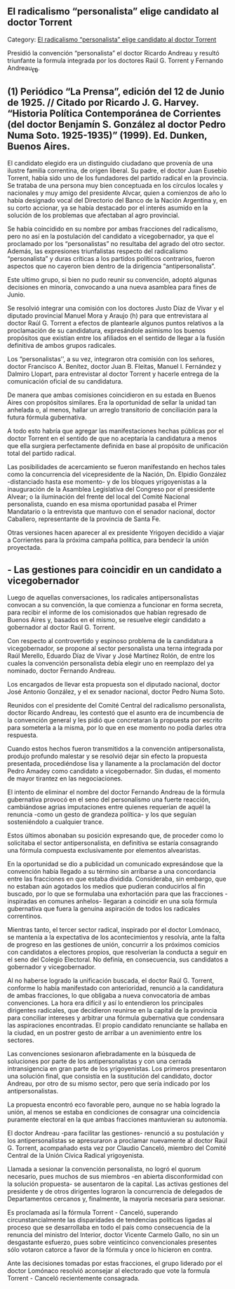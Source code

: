 ## El radicalismo “personalista” elige candidato al doctor Torrent

Category: [El radicalismo “personalista” elige candidato al doctor Torrent](http://descubrircorrientes.com.ar/2012/index.php/3889-corrientes-en-la-familia-argentina-1870-a-la-actualidad/de-juan-ramon-vidal-a-benjamin-solano-gonzalez-1909-1929/gobierno-de-jose-eudoro-robert/fin-de-periodo-el-doctor-vidal-renuncia-con-insistencia-a-su-candidatura/el-radicalismo-personalista-elige-candidato-al-doctor-torrent)

Presidió la convención “personalista” el doctor Ricardo Andreau y resultó triunfante la formula integrada por los doctores Raúl G. Torrent y Fernando Andreau<sub><strong>(1)</strong></sub>.

## **(1)** Periódico “La Prensa”, edición del 12 de Junio de 1925. // Citado por Ricardo J. G. Harvey. “Historia Política Contemporánea de Corrientes (del doctor Benjamín S. González al doctor Pedro Numa Soto. 1925-1935)” (1999). Ed. Dunken, Buenos Aires.

El candidato elegido era un distinguido ciudadano que provenía de una ilustre familia correntina, de origen liberal. Su padre, el doctor Juan Eusebio Torrent, había sido uno de los fundadores del partido radical en la provincia. Se trataba de una persona muy bien conceptuada en los círculos locales y nacionales y muy amigo del presidente Alvcar, quien a comienzos de año lo había designado vocal del Directorio del Banco de la Nación Argentina y, en su corto accionar, ya se había destacado por el interés asumido en la solución de los problemas que afectaban al agro provincial.

Se había coincidido en su nombre por ambas fracciones del radicalismo, pero no así en la postulación del candidato a vicegobernador, ya que el proclamado por los “personalistas” no resultaba del agrado del otro sector. Además, las expresiones triunfalistas respecto del radicalismo “personalista” y duras críticas a los partidos políticos contrarios, fueron aspectos que no cayeron bien dentro de la dirigencia “antipersonalista”.

Este ultimo grupo, si bien no pudo reunir su convención, adoptó algunas decisiones en minoría, convocando a una nueva asamblea para fines de Junio.

Se resolvió integrar una comisión con los doctores Justo Díaz de Vivar y el diputado provincial Manuel Mora y Araujo (h) para que entrevistara al doctor Raúl G. Torrent a efectos de plantearle algunos puntos relativos a la proclamación de su candidatura, expresándole asimismo los buenos propósitos que existían entre los afiliados en el sentido de llegar a la fusión definitiva de ambos grupos radicales.

Los “personalistas’’, a su vez, integraron otra comisión con los señores, doctor Francisco A. Benítez, doctor Juan B. Fleitas, Manuel I. Fernández y Dalmiro Llopart, para entrevistar al doctor Torrent y hacerle entrega de la comunicación oficial de su candidatura.

De manera que ambas comisiones coincidieron en su estada en Buenos Aires con propósitos similares. Era la oportunidad de sellar la unidad tan anhelada o, al menos, hallar un arreglo transitorio de conciliación para la futura fórmula gubernativa.

A todo esto habría que agregar las manifestaciones hechas públicas por el doctor Torrent en el sentido de que no aceptaría la candidatura a menos que ella surgiera perfectamente definida en base al propósito de unificación total del partido radical.

Las posibilidades de acercamiento se fueron manifestando en hechos tales como la concurrencia del vicepresidente de la Nación, Dn. Elpidio González -distanciado hasta ese momento- y de los bloques yrigoyenistas a la inauguración de la Asamblea Legislativa del Congreso por el presidente Alvear; o la iluminación del frente del local del Comité Nacional personalista, cuando en esa misma oportunidad pasaba el Primer Mandatario o la entrevista que mantuvo con el senador nacional, doctor Caballero, representante de la provincia de Santa Fe.

Otras versiones hacen aparecer al ex presidente Yrigoyen decidido a viajar a Corrientes para la próxima campaña política, para bendecir la unión proyectada.

## **\- Las gestiones para coincidir en un candidato a vicegobernador**

Luego de aquellas conversaciones, los radicales antipersonalistas convocan a su convención, la que comienza a funcionar en forma secreta, para recibir el informe de los comisionados que habían regresado de Buenos Aires y, basados en el mismo, se resuelve elegir candidato a gobernador al doctor Raúl G. Torrent.

Con respecto al controvertido y espinoso problema de la candidatura a vicegobernador, se propone al sector personalista una terna integrada por Raúl Merello, Eduardo Díaz de Vivar y José Martínez Rolón, de entre los cuales la convención personalista debía elegir uno en reemplazo del ya nominado, doctor Fernando Andreau.

Los encargados de llevar esta propuesta son el diputado nacional, doctor José Antonio González, y el ex senador nacional, doctor Pedro Numa Soto.

Reunidos con el presidente del Comité Central del radicalismo personalista, doctor Ricardo Andreau, les contestó que el asunto era de incumbencia de la convención general y les pidió que concretaran la propuesta por escrito para someterla a la misma, por lo que en ese momento no podía darles otra respuesta.

Cuando estos hechos fueron transmitidos a la convención antipersonalista, produjo profundo malestar y se resolvió dejar sin efecto la propuesta presentada, procediéndose lisa y llanamente a la proclamación del doctor Pedro Amadey como candidato a vicegobernador. Sin dudas, el momento de mayor tirantez en las negociaciones.

El intento de eliminar el nombre del doctor Fernando Andreau de la fórmula gubernativa provocó en el seno del personalismo una fuerte reacción, cambiándose agrias imputaciones entre quienes requerían de aquél la renuncia -como un gesto de grandeza política- y los que seguían sosteniéndolo a cualquier trance.

Estos últimos abonaban su posición expresando que, de proceder como lo solicitaba el sector antipersonalista, en definitiva se estaría consagrando una fórmula compuesta exclusivamente por elementos alvearistas.

En la oportunidad se dio a publicidad un comunicado expresándose que la convención había llegado a su término sin arribarse a una concordancia entre las fracciones en que estaba dividida. Consideraba, sin embargo, que no estaban aún agotados los medios que pudieran conducirlos al fin buscado, por lo que se formulaba una exhortación para que las fracciones -inspiradas en comunes anhelos- llegaran a coincidir en una sola fórmula gubernativa que fuera la genuina aspiración de todos los radicales correntinos.

Mientras tanto, el tercer sector radical, inspirado por el doctor Lomónaco, se mantenía a la expectativa de los acontecimientos y resolvía, ante la falta de progreso en las gestiones de unión, concurrir a los próximos comicios con candidatos a electores propios, que resolverían la conducta a seguir en el seno del Colegio Electoral. No definía, en consecuencia, sus candidatos a gobernador y vicegobernador.

Al no haberse logrado la unificación buscada, el doctor Raúl G. Torrent, conforme lo había manifestado con anterioridad, renunció a la candidatura de ambas fracciones, lo que obligaba a nueva convocatoria de ambas convenciones. La hora era difícil y así lo entendieron los principales dirigentes radicales, que decidieron reunirse en la capital de la provincia para conciliar intereses y arbitrar una fórmula gubernativa que condensara las aspiraciones encontradas. El propio candidato renunciante se hallaba en la ciudad, en un postrer gesto de arribar a un avenimiento entre los sectores.

Las convenciones sesionaron afiebradamente en la búsqueda de soluciones por parte de los antipersonalistas y con una cerrada intransigencia en gran parte de los yrigoyenistas. Los primeros presentaron una solución final, que consistía en la sustitución del candidato, doctor Andreau, por otro de su mismo sector, pero que sería indicado por los antipersonalistas.

La propuesta encontró eco favorable pero, aunque no se había logrado la unión, al menos se estaba en condiciones de consagrar una coincidencia puramente electoral en la que ambas fracciones mantuvieran su autonomía.

El doctor Andreau -para facilitar las gestiones- renunció a su postulación y los antipersonalistas se apresuraron a proclamar nuevamente al doctor Raúl G. Torrent, acompañado esta vez por Claudio Canceló, miembro del Comité Central de la Unión Cívica Radical yrigoyenista.

Llamada a sesionar la convención personalista, no logró el quorum necesario, pues muchos de sus miembros -en abierta disconformidad con la solución propuesta- se ausentaron de la capital. Las activas gestiones del presidente y de otros dirigentes lograron la concurrencia de delegados de Departamentos cercanos y, finalmente, la mayoría necesaria para sesionar.

Es proclamada así la fórmula Torrent - Canceló, superando circunstancialmente las disparidades de tendencias políticas ligadas al proceso que se desarrollaba en todo el país como consecuencia de la renuncia del ministro del Interior, doctor Vicente Carmelo Gallo, no sin un desgastante esfuerzo, pues sobre veinticinco convencionales presentes sólo votaron catorce a favor de la fórmula y once lo hicieron en contra.

Ante las decisiones tomadas por estas fracciones, el grupo liderado por el doctor Lomónaco resolvió aconsejar al electorado que vote la formula Torrent - Canceló recientemente consagrada.